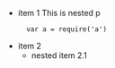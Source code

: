 - item 1
    This is nested p
    ```
      var a = require('a')
    ```
- item 2
  - nested item 2.1
